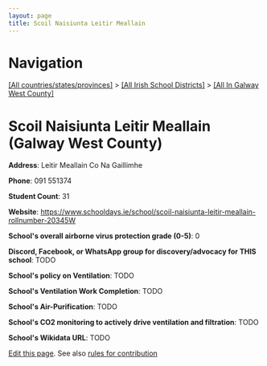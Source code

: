```yaml
---
layout: page
title: Scoil Naisiunta Leitir Meallain
---
```

# Navigation

[[All countries/states/provinces]](../../..) > [[All Irish School Districts]](../..) > [[All In Galway West County]](..)

# Scoil Naisiunta Leitir Meallain (Galway West County)

**Address**: Leitir Meallain Co Na Gaillimhe

**Phone**: 091 551374

**Student Count**: 31

**Website**: <https://www.schooldays.ie/school/scoil-naisiunta-leitir-meallain-rollnumber-20345W>

**School's overall airborne virus protection grade (0-5)**: 0

**Discord, Facebook, or WhatsApp group for discovery/advocacy for THIS school**: TODO

**School's policy on Ventilation**: TODO

**School's Ventilation Work Completion**: TODO

**School's Air-Purification**: TODO

**School's CO2 monitoring to actively drive ventilation and filtration**: TODO

**School's Wikidata URL**: TODO


[Edit this page](https://github.com/ventilate-schools/Ireland/edit/main/./Galway_West_County/Scoil_Naisiunta_Leitir_Meallain.md). See also [rules for contribution](../../../contribution-rules/)